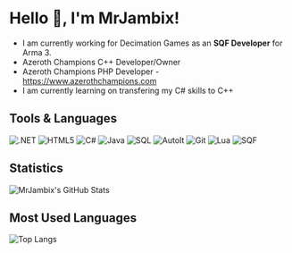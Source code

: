 # Hello 👋, I'm MrJambix!

-  I am currently working for Decimation Games as an **SQF Developer** for Arma 3.
-  Azeroth Champions C++ Developer/Owner
-  Azeroth Champions PHP Developer - https://www.azerothchampions.com
-  I am currently learning on transfering my C# skills to C++

## Tools & Languages

![.NET](https://img.shields.io/badge/.NET-512BD4?style=flat&logo=.net&logoColor=white)
![HTML5](https://img.shields.io/badge/HTML5-E34F26?style=flat&logo=html5&logoColor=white)
![C#](https://img.shields.io/badge/C%23-239120?style=flat&logo=c-sharp&logoColor=white)
![Java](https://img.shields.io/badge/Java-007396?style=flat&logo=java&logoColor=white)
![SQL](https://img.shields.io/badge/SQL-4479A1?style=flat&logo=sql&logoColor=white)
![AutoIt](https://img.shields.io/badge/AutoIt-007396?style=flat&logo=autoit&logoColor=white)
![Git](https://img.shields.io/badge/Git-F05032?style=flat&logo=git&logoColor=white)
![Lua](https://img.shields.io/badge/Lua-2C2D72?style=flat&logo=lua&logoColor=white)
![SQF](https://img.shields.io/badge/SQF-00599C?style=flat&logo=sqf&logoColor=white)

## Statistics

![MrJambix's GitHub Stats](https://github-radme-stats.vercel.app/api?username=MrJambix&show_icons=true&cout_private=true&include_all_commits=true&theme=default)

## Most Used Languages

![Top Langs](https://github-readme-stats.vercel.app/api/top-langs/?username=MrJambix&layout=compact)

